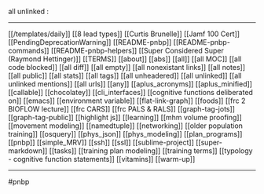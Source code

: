 
all unlinked :

 --- 

[[/templates/daily]]
[[8 lead types]]
[[Curtis Brunelle]]
[[Jamf 100 Cert]]
[[PendingDeprecationWarning]]
[[README-pnbp]]
[[README-pnbp-commands]]
[[README-pnbp-helpers]]
[[Super Considered Super (Raymond Hettinger)]]
[[TERMS]]
[[about]]
[[abs]]
[[all]]
[[all MOC]]
[[all code blocked]]
[[all diff]]
[[all empty]]
[[all nonexistant links]]
[[all notes]]
[[all public]]
[[all stats]]
[[all tags]]
[[all unheadered]]
[[all unlinked]]
[[all unlinked mentions]]
[[all urls]]
[[any]]
[[aplus_acronyms]]
[[aplus_minified]]
[[callable]]
[[chocolatey]]
[[cli_interfaces]]
[[cognitive functions deliberated on]]
[[emacs]]
[[environment variable]]
[[flat-link-graph]]
[[foods]]
[[frc 2 BIOFLOW lecture]]
[[frc CARS]]
[[frc PALS & RALS]]
[[graph-tag-jots]]
[[graph-tag-public]]
[[highlight js]]
[[learning]]
[[mhm volume proofing]]
[[movement modeling]]
[[namedtuple]]
[[networking]]
[[older population training]]
[[osquery]]
[[phys_json]]
[[phys_modeling]]
[[plan_programs]]
[[pnbp]]
[[simple_MRV]]
[[ssh]]
[[ssl]]
[[sublime-project]]
[[super-markdown]]
[[tasks]]
[[training plan modeling]]
[[training terms]]
[[typology - cognitive function statements]]
[[vitamins]]
[[warm-up]]


--- 

#pnbp